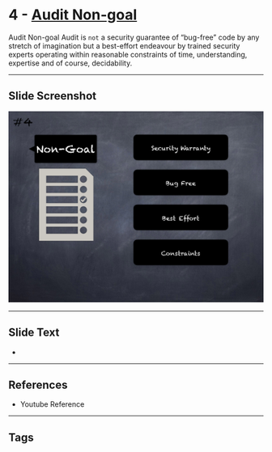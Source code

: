 
# 4 - [Audit Non-goal](./Audit%20Non-goal.md)

Audit Non-goal Audit is `not` a security guarantee of “bug-free” code by any stretch of imagination but a best-effort endeavour by trained security experts operating within reasonable constraints of time, understanding, expertise and of course, decidability.




___
## Slide Screenshot
![004.png](../../images/6.Audit%20Techniques%20and%20Tools%20101/004.png)
___
## Slide Text
- 
___
## References
- Youtube Reference
___
## Tags
